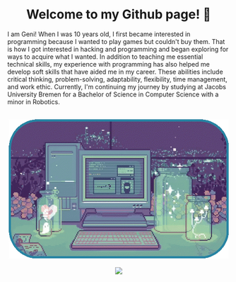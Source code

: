 <!-- Magic happens here... -->
<main>
    <h1 align="center"> Welcome to my Github page! 👋 </h1>
    <p>
        I am Geni! When I was 10 years old, I first became interested in programming because I wanted to play games but couldn't buy them. That is how I got interested in hacking and programming and began exploring for ways to acquire what I wanted. In addition to teaching me essential technical skills, my experience with programming has also helped me develop soft skills that have aided me in my career. These abilities include critical thinking, problem-solving, adaptability, flexibility, time management, and work ethic. Currently, I'm continuing my journey by studying at Jacobs University Bremen for a Bachelor of Science in Computer Science with a minor in Robotics.
    </p>
    </br>
    <div align="center">
        <img src="oie_rounded_corners.gif">
    </div>
    </br>
    <div align="center">
        <img src="https://github-readme-stats.vercel.app/api?username=gen1-m&show_icons=true&theme=ayu-mirage" width="580"/>
    </div>
    <!-- <img src="https://giffiles.alphacoders.com/124/124961.gif" -->
</main>


